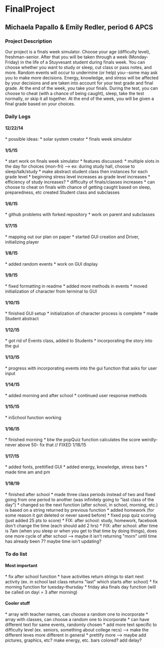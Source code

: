 FinalProject
============

<h2>
Michaela Papallo &amp; Emily Redler, period 6 APCS
</h2>

<h3>
Project Description
</h3>
Our project is a finals week simulator. Choose your age (difficulty level), freshman-senior. After that you will be taken through a week (Monday-Friday) in the life of a Stuyvesant student during finals week. You can choose whether you want to study or sleep, cut class or pass notes, and more. Random events will occur to undermine (or help) you--some may ask you to make more decisions. Energy, knowledge, and stress will be affected by your decisions and are taken into account for your test grade and final grade. At the end of the week, you take your finals. During the test, you can choose to cheat (with a chance of being caught), sleep, take the test normally, or skip it all together. At the end of the week, you will be given a final grade based on your choices. 

<h3>
Daily Logs
</h3>

<h4>
12/22/14
</h4>
* possible ideas:
    * solar system creator
    * finals week simulator

<h4>
1/5/15
</h4>
* start work on finals week simulator
* features discussed:
    * multiple slots in the day for choices (mon-fri) --> ex: during study hall, choose to sleep/talk/study
    * make abstract student class then instances for each grade level
    * beginning stress level increases as grade level increases
    * efficiency of study increases?
    * difficulty of finals/classes increases
    * can choose to cheat on finals with chance of getting caught based on sleep, preparedness, etc
created Student class and subclasses


<h4>
1/6/15
</h4>
* github problems with forked repository
* work on parent and subclasses


<h4>
1/7/15
</h4>
* mapping out our plan on paper
* started GUI creation and Driver, initializing player


<h4>
1/8/15
</h4>
* added random events 
* work on GUI display


<h4>
1/9/15
</h4>
* fixed formatting in readme
* added more methods in events
* moved initialization of character from terminal to GUI


<h4>
1/10/15
</h4>
* finished GUI setup
* initialization of character process is complete
* made Student abstract

<h4>
1/12/15
</h4>
* got rid of Events class, added to Students
* incorporating the story into the gui

<h4>
1/13/15
</h4>
* progress with incorporating events into the gui function that asks for user input

<h4>
1/14/15
</h4>
* added morning and after school
* continued user response methods

<h4>
1/15/15
</h4>
* inSchool function working

<h4>
1/16/15
</h4>
* finished morning
* btw the popQuiz function calculates the score weirdly- never above 50- fix that // FIXED 1/18/15

<h4>
1/17/15
</h4>
* added fonts, prettified GUI
* added energy, knowledge, stress bars
* made time am and pm

<h4>
1/18/19
</h4>
* finished after school
* made three class periods instead of two and fixed going from one period to another (was infinitely going to "last class of the day")
* changed so the next function (after school, in school, morning, etc.) is based on a string returned by previous function
* added homework (for some reason it got deleted or never saved before)
* fixed pop quiz scoring (just added 25 pts to score)
* FIX: after school: study, homework, facebook don't change the time (each should add 2 hrs)
* FIX: after school: after time is 7am (when you sleep or when you get to that time by doing things), does one more cycle of after school --> maybe it isn't returning "morn" until time has already been 7? maybe time isn't updating?


<h3>
To do list
</h3>

<h4>
Most important
</h4>
* fix after school function
* have activities return strings to start next activity (ex. in school last class returns "last" which starts after school)
* fix morning function for tuesday-thursday
* friday aka finals day function (will be called on dayi = 3 after morning)

<h4>
Cooler stuff
</h4>
* array with teacher names, can choose a random one to incorporate
* array with classes, can choose a random one to incorporate
* can have different text for same events, randomly chosen
* add more text specific to difficulty level (ex. seniors, something about college recs) --> make the different leves more different in general
* prettify more --> maybe add pictures, graphics, etc? make energy, etc. bars colored? add delay?


